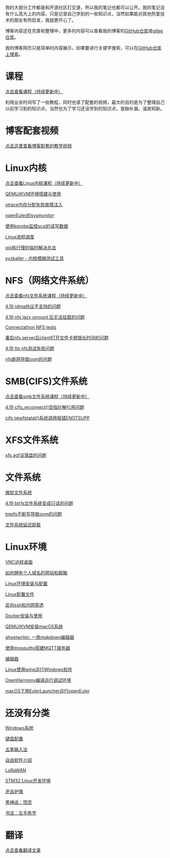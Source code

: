 我的大部分工作都是和开源社区打交道，所以我的笔记也都可以公开。我的笔记没有什么高大上的内容，只是记录自己学到的一些知识点，当然如果能对其他热爱技术的朋友有所启发，我就更开心了。

博客内容还在完善和整理中，更多的内容可以查看我的博客的[GitHub仓库](https://github.com/chenxiaosonggithub/blog)或[gitee仓库](https://gitee.com/chenxiaosonggitee/blog)。

我的博客网页只是简单的内容展示，如果要进行关键字搜索，可以在[GitHub仓库上搜索](https://github.com/search?q=repo%3Achenxiaosonggithub%2Fblog+&type=code)。

# 课程

[点击查看课程（持续更新中）](https://chenxiaosong.com/courses.html)

利用业余时间写了一些教程，同时也录了配套的视频，最大的目的是为了整理自己以前学习到的知识点，当然也为了学习还没学到的知识点，查缺补漏，温故知新。

# 博客配套视频

[点击这里查看博客配套的教学视频](https://chenxiaosong.com/video.html)

# Linux内核

[点击查看Linux内核课程（持续更新中）](https://chenxiaosong.com/courses/kernel/kernel.html)

[QEMU/KVM环境搭建与使用](https://chenxiaosong.com/src/kernel-environment/kernel-qemu-kvm.html)

[strace内存分配失败故障注入](https://chenxiaosong.com/src/strace-fault-inject/strace-fault-inject.html)

[openEuler的sysmonitor](https://chenxiaosong.com/src/kernel/openeuler-sysmonitor.html)

[使用kprobe监控scsi的读写数据](https://chenxiaosong.com/src/kernel/kprobe-scsi-data.html)

[Linux进程调度](https://chenxiaosong.com/src/process/process.html)

[gio执行慢的临时解决办法](https://chenxiaosong.com/src/kernel/gio-to-mount.html)

[syzkaller - 内核模糊测试工具](https://chenxiaosong.com/courses/kernel/kernel-tests.html)

# NFS（网络文件系统）

[点击查看nfs文件系统课程（持续更新中）](https://chenxiaosong.com/courses/nfs/nfs.html)

[4.19 rdma协议不支持的问题](https://chenxiaosong.com/src/nfs/4.19-rdma-not-supported.html)

[4.19 nfs lazy umount 后无法挂载的问题](https://chenxiaosong.com/src/nfs/4.19-nfs-mount-hung.html)

[Connectathon NFS tests](https://chenxiaosong.com/src/nfs/cthon-nfs-tests.html)

[重启nfs server后client打开文件卡顿很长时间的问题](https://chenxiaosong.com/src/nfs/unable-to-initialize-client-recovery-tracking.html)

[4.19 ltp nfs测试失败问题](https://chenxiaosong.com/src/nfs/4.19-ltp-nfs-fail.html)

[nfs断网导致oom的问题](https://chenxiaosong.com/src/nfs/nfs-no-net-oom.html)

# SMB(CIFS)文件系统

[点击查看smb文件系统课程（持续更新中）](https://chenxiaosong.com/courses/smb/smb.html)

[4.19 cifs_reconnect()空指针解引用问题](https://chenxiaosong.com/courses/smb/issues/4.19-null-ptr-deref-in-cifs_reconnect.html)

[cifs newfstatat()系统调用报错ENOTSUPP](https://chenxiaosong.com/courses/smb/issues/cifs-newfstatat-ENOTSUPP.html)

# XFS文件系统

[xfs agf没落盘的问题](https://chenxiaosong.com/src/xfs/xfs-shutdown-fs.html)

<!--
# EXT文件系统
-->

# 文件系统

[微软文件系统](https://chenxiaosong.com/src/filesystem/microsoft-fs.html)

[4.19 btrfs文件系统变成只读的问题](https://chenxiaosong.com/src/btrfs/4.19-btrfs-forced-readonly.html)

[tmpfs不断写导致oom的问题](https://chenxiaosong.com/src/filesystem/tmpfs-oom.html)

[文件系统延迟卸载](https://chenxiaosong.com/src/filesystem/lazy-umount.html)

# Linux环境

[VNC远程桌面](https://chenxiaosong.com/src/userspace-environment/vnc.html)

[如何拥有个人域名的网站和邮箱](https://chenxiaosong.com/src/blog-web/blog-web.html)

[Linux环境安装与配置](https://chenxiaosong.com/src/userspace-environment/install-linux.html)

[Linux配置文件](https://chenxiaosong.com/src/linux-config/linux-config.html)

[反向ssh和内网穿透](https://chenxiaosong.com/src/ssh-reverse/ssh-reverse.html)

[Docker安装与使用](https://chenxiaosong.com/src/docker/docker.html)

[QEMU/KVM安装macOS系统](https://chenxiaosong.com/src/macos/qemu-kvm-install-macos.html)

[ghostwriter: 一款makdown编辑器](https://chenxiaosong.com/src/userspace-environment/ghostwriter-makdown.html)

[使用mosquitto搭建MQTT服务器](https://chenxiaosong.com/src/userspace-environment/mosquitto-mqtt.html)

[编辑器](https://chenxiaosong.com/src/editor/editor.html)

[Linux使用wine运行Windows软件](https://chenxiaosong.com/src/windows/wine.html)

[OpenHarmony编译运行调试环境](https://chenxiaosong.com/src/openharmony/openharmony.html)

[macOS下用EulerLauncher运行openEuler](https://chenxiaosong.com/src/userspace-environment/eulerlauncher.html)

# 还没有分类

[Windows系统](https://chenxiaosong.com/src/windows/windows.html)

[键盘配置](https://chenxiaosong.com/src/keybord/keybord.html)

[五笔输入法](https://chenxiaosong.com/src/wubi/wubi.html)

[自由软件介绍](https://chenxiaosong.com/src/free-software/free-software.html)

[LoRaWAN](https://chenxiaosong.com/src/lorawan/lorawan.html)

[STM32 Linux开发环境](https://chenxiaosong.com/src/lorawan/stm32-linux.html)

[牙齿护理](https://chenxiaosong.com/src/health/tooth-clean.html)

[黑神话：悟空](https://chenxiaosong.com/src/game/black-myth-wukong.html)

[书法：左手练字](https://gitee.com/chenxiaosonggitee/blog/blob/master/src/gitee-md/书法.md)

# 翻译

[点击查看翻译文章](https://chenxiaosong.com/src/blog-web/translations.html)
